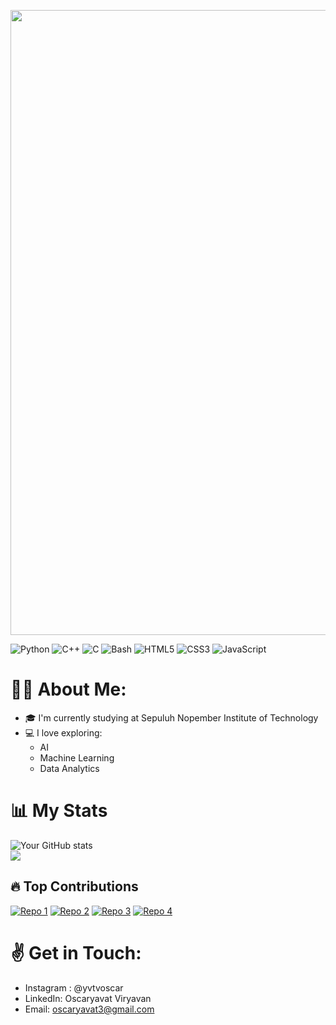 <img src = "https://github.com/user-attachments/assets/55d3fc87-2157-4bf2-9bc9-633226058bd5" width = "1000"> <br>

![Python](https://img.shields.io/badge/Python-3776AB?style=flat&logo=python&logoColor=white)
![C++](https://img.shields.io/badge/C++-00599C?style=flat&logo=c%2B%2B&logoColor=white) 
![C](https://img.shields.io/badge/C-00599C?style=flat&logo=c&logoColor=white)
![Bash](https://img.shields.io/badge/Bash-121011?style=flat&logo=gnubash&logoColor=white) 
![HTML5](https://img.shields.io/badge/HTML5-E34F26?style=flat&logo=html5&logoColor=white)
![CSS3](https://img.shields.io/badge/CSS3-1572B6?style=flat&logo=css3&logoColor=white)
![JavaScript](https://img.shields.io/badge/JavaScript-F7DF1E?style=flat&logo=javascript&logoColor=black) 


# 🧑‍💻 About Me:
- 🎓 I'm currently studying at Sepuluh Nopember Institute of Technology 
- 💻 I love exploring:
  - AI
  - Machine Learning
  - Data Analytics

# 📊 My Stats
![Your GitHub stats](https://github-readme-stats.vercel.app/api?username=Oscrt69&show_icons=true&theme=radical) <br>
<img src="https://github-readme-stats.vercel.app/api/top-langs/?username=Oscrt69&layout=compact&bg_color=00000000&hide_border=true&title_color=ffffff&text_color=ffffff" />
## 🔥 Top Contributions
[![Repo 1](https://github-readme-stats.vercel.app/api/pin/?username=Oscrt69&layout=compact&bg_color=00000000&title_color=FF79C6&text_color=BD93F9&repo=Sisop-1-2025-IT26&show_owner=true)](https://github.com/Oscrt69/Sisop-1-2025-IT26)
[![Repo 2](https://github-readme-stats.vercel.app/api/pin/?username=Oscrt69&repo=Sisop-3-2025-IT26&bg_color=161B22&title_color=FF79C6&text_color=BD93F9)](https://github.com/Oscrt69/Sisop-3-2025-IT26)
[![Repo 3](https://github-readme-stats.vercel.app/api/pin/?username=Oscrt69&repo=Project-1_Strukdat_Kelompok-5&bg_color=161B22&title_color=FF79C6&text_color=BD93F9)](https://github.com/Oscrt69/Project-1_Strukdat_Kelompok-5)
[![Repo 4](https://github-readme-stats.vercel.app/api/pin/?username=Oscrt69&layout=compact&bg_color=00000000&title_color=FF79C6&text_color=BD93F9&repo=Game_Algorithm&show_owner=true)](https://github.com/Oscrt69/Game_Algorithm)

# ✌ Get in Touch:
- Instagram : @yvtvoscar
- LinkedIn: Oscaryavat Viryavan
- Email: oscaryavat3@gmail.com
